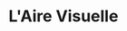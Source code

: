 ---
title: L'Aire Visuelle
description: Site web
resume:
  titre: L'Aire Visuelle
  court: Site web
identifiant:
slug:
ordre: 2
image: /img/aire-visuelle-site-web.jpg
i18n: fr
portfolios:
  - Site web
  - SEO
  - Design
link:
  external: true
  url: https://www.lairevisuelle.com
---